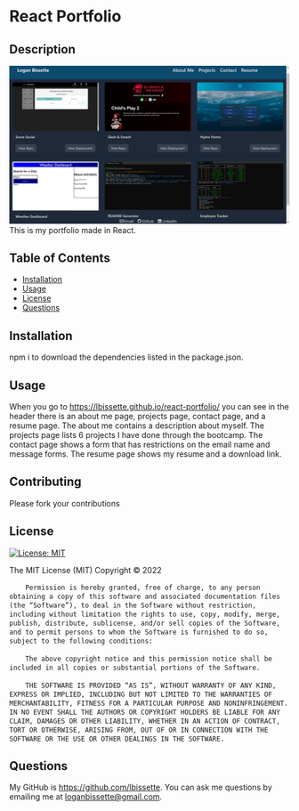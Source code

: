 # React Portfolio

## Description
![Screenshot](./src/assets/React-Portfolio.png "Screenshot")
This is my portfolio made in React.

## Table of Contents

- [Installation](#installation)
- [Usage](#usage)
- [License](#license)
- [Questions](#questions)


## Installation

npm i to download the dependencies listed in the package.json.

## Usage

When you go to https://lbissette.github.io/react-portfolio/ you can see in the header there is an about me page, projects page, contact page, and a resume page. The about me contains a description about myself. The projects page lists 6 projects I have done through the bootcamp. The contact page shows a form that has restrictions on the email name and message forms. The resume page shows my resume and a download link.

## Contributing

Please fork your contributions

## License

[![License: MIT](https://img.shields.io/badge/License-MIT-yellow.svg)](https://opensource.org/licenses/MIT)

The MIT License (MIT)
        Copyright © 2022
        
        Permission is hereby granted, free of charge, to any person obtaining a copy of this software and associated documentation files (the “Software”), to deal in the Software without restriction, including without limitation the rights to use, copy, modify, merge, publish, distribute, sublicense, and/or sell copies of the Software, and to permit persons to whom the Software is furnished to do so, subject to the following conditions:
        
        The above copyright notice and this permission notice shall be included in all copies or substantial portions of the Software.
        
        THE SOFTWARE IS PROVIDED “AS IS”, WITHOUT WARRANTY OF ANY KIND, EXPRESS OR IMPLIED, INCLUDING BUT NOT LIMITED TO THE WARRANTIES OF MERCHANTABILITY, FITNESS FOR A PARTICULAR PURPOSE AND NONINFRINGEMENT. IN NO EVENT SHALL THE AUTHORS OR COPYRIGHT HOLDERS BE LIABLE FOR ANY CLAIM, DAMAGES OR OTHER LIABILITY, WHETHER IN AN ACTION OF CONTRACT, TORT OR OTHERWISE, ARISING FROM, OUT OF OR IN CONNECTION WITH THE SOFTWARE OR THE USE OR OTHER DEALINGS IN THE SOFTWARE.

## Questions

My GitHub is https://github.com/lbissette. You can ask me questions by emailing me at loganbissette@gmail.com.
